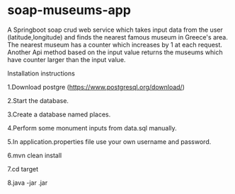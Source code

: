 # soap-museums-app
A Springboot soap crud web service which takes input data from the user (latitude,longitude) and finds the nearest famous museum in Greece's area. 
The nearest museum has a counter which increases by 1 at each request.
Another Api method based on the input value returns the museums which have counter larger than the input value. 

Installation instructions

1.Download postgre (https://www.postgresql.org/download/)

2.Start the database.

3.Create a database named places.

4.Perform some monument inputs from data.sql manually.

5.In application.properties file use your own username and password.

6.mvn clean install

7.cd target

8.java -jar <yourfilename>.jar 
 



